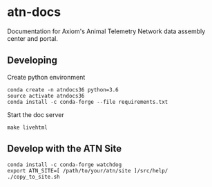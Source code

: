 # atn-docs
Documentation for Axiom's Animal Telemetry Network data assembly center and portal.


## Developing

Create python environment

```
conda create -n atndocs36 python=3.6
source activate atndocs36
conda install -c conda-forge --file requirements.txt
```

Start the doc server

```
make livehtml
```


## Develop with the ATN Site

```
conda install -c conda-forge watchdog
export ATN_SITE=[ /path/to/your/atn/site ]/src/help/
./copy_to_site.sh
```
